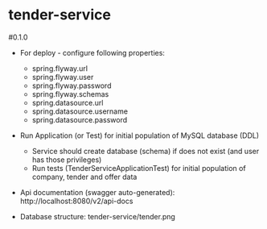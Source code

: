 # tender-service

#0.1.0
 - For deploy - configure following properties:
    - spring.flyway.url 
    - spring.flyway.user
    - spring.flyway.password
    - spring.flyway.schemas
    - spring.datasource.url
    - spring.datasource.username
    - spring.datasource.password
    
 - Run Application (or Test) for initial population of MySQL database (DDL)
    - Service should create database (schema) if does not exist (and user has those privileges)
    - Run tests (TenderServiceApplicationTest) for initial population of company, tender and offer data
    
 - Api documentation (swagger auto-generated): http://localhost:8080/v2/api-docs
 - Database structure: tender-service/tender.png